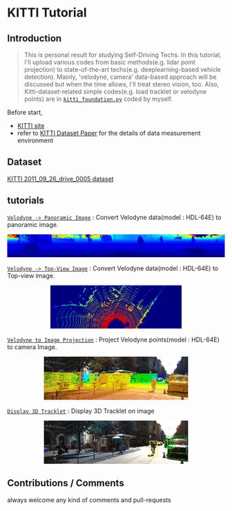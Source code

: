 # KITTI Tutorial
  
## Introduction  
  
>This is personal result for studying Self-Driving Techs. In this tutorial, I'll upload various codes from basic methods(e.g. lidar point projection) to state-of-the-art techs(e.g. deeplearning-based vehicle detection). Mainly, 'velodyne, camera' data-based approach will be discussed but when the time allows, I'll treat stereo vision, too. Also, Kitti-dataset-related simple codes(e.g. load tracklet or velodyne points) are in [`kitti_foundation.py`](kitti_foundation.py) coded by myself.  
  
Before start,  
 
* [KITTI site](www.cvlibs.net/datasets/kitti/) 
* refer to [KITTI Dataset Paper](http://www.cvlibs.net/publications/Geiger2013IJRR.pdf) for the details of data measurement environment  
  
   
## Dataset  
 
[KITTI 2011_09_26_drive_0005 dataset](http://www.cvlibs.net/datasets/kitti/raw_data.php?type=city) 
 
## tutorials

[`Velodyne -> Panoramic Image`](Convert_Velo_2_Pano.py) : Convert Velodyne data(model : HDL-64E) to panoramic image.  
<p align="center">
    <img src="images/pano.jpg" width="680" alt="panorama_image" /><br>
</p>  
  
[`Velodyne -> Top-View Image`](Convert_Velo_2_Topview.ipynb) : Convert Velodyne data(model : HDL-64E) to Top-view image.    
<p align="center">
    <img src="images/topview.jpg" height="100" alt="topview_image" /><br>
</p>  
  
[`Velodyne to Image Projection`](velo2cam_projection.ipynb) : Project Velodyne points(model : HDL-64E) to camera Image.  
<p align="center">
    <img src="images/projection.jpg" height="100" alt="projection_image" /><br>
</p>  
  
[`Display 3D Tracklet`](display_groundtruth.ipynb) : Display 3D Tracklet on image  
<p align="center">
    <img src="images/tracklet.jpg" height="100" alt="tracklet_image" /><br>
</p>  
  
  
  
## Contributions / Comments  
always welcome any kind of comments and pull-requests